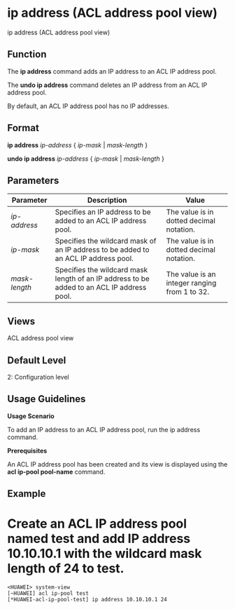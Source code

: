 ip address (ACL address pool view)
==================================

ip address (ACL address pool view)

Function
--------



The **ip address** command adds an IP address to an ACL IP address pool.

The **undo ip address** command deletes an IP address from an ACL IP address pool.



By default, an ACL IP address pool has no IP addresses.


Format
------

**ip address** *ip-address* { *ip-mask* | *mask-length* }

**undo ip address** *ip-address* { *ip-mask* | *mask-length* }


Parameters
----------

| Parameter | Description | Value |
| --- | --- | --- |
| *ip-address* | Specifies an IP address to be added to an ACL IP address pool. | The value is in dotted decimal notation. |
| *ip-mask* | Specifies the wildcard mask of an IP address to be added to an ACL IP address pool. | The value is in dotted decimal notation. |
| *mask-length* | Specifies the wildcard mask length of an IP address to be added to an ACL IP address pool. | The value is an integer ranging from 1 to 32. |



Views
-----

ACL address pool view


Default Level
-------------

2: Configuration level


Usage Guidelines
----------------

**Usage Scenario**



To add an IP address to an ACL IP address pool, run the ip address command.



**Prerequisites**



An ACL IP address pool has been created and its view is displayed using the **acl ip-pool pool-name** command.




Example
-------

# Create an ACL IP address pool named test and add IP address 10.10.10.1 with the wildcard mask length of 24 to test.
```
<HUAWEI> system-view
[~HUAWEI] acl ip-pool test
[*HUAWEI-acl-ip-pool-test] ip address 10.10.10.1 24

```